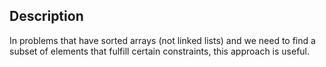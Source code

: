 ## Description

In problems that have sorted arrays (not linked lists) and we need to find a subset of elements that
fulfill certain constraints, this approach is useful.
